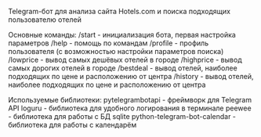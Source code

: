 Telegram-бот для анализа сайта Hotels.com и поиска подходящих пользователю отелей

Основные команды:
/start - инициализация бота, первая настройка параметров
/help - помощь по командам
/profile - профиль пользователя (с возможностью настройки параметров поиска)
/lowprice - вывод самых дешёвых отелей в городе
/highprice - вывод самых дорогих отелей в городе
/bestdeal - вывод отелей, наиболее подходящих по цене и расположению от центра
/history - вывод отелей, наиболее подходящих по цене и расположению от центра


Используемые библиотеки: 
pytelegrambotapi - фреймворк для Telegram API
loguru - библиотека для удобного логирования в терминале
peewee - библиотека для работы с БД sqlite
python-telegram-bot-calendar - библиотека для работы c календарём